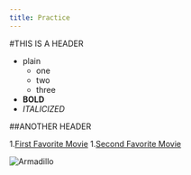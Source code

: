 ```yaml
---
title: Practice
---
```

#THIS IS A HEADER

* plain
	* one 
	* two 
	* three
* __BOLD__
* _ITALICIZED_

##ANOTHER HEADER

1.[First Favorite Movie](http://en.wikipedia.org/wiki/Pan%27s_Labrynth)
1.[Second Favorite Movie](http://en.wikipedia.org/wiki/Pocahontas_%28Disney%29)


![Armadillo](http://2.bp.blogspot.com/-GnoCD5V2Ih8/Ts5mStF8_tI/AAAAAAAAEV0/0qTQyGeC1Tw/s1600/Funny+Armadillos_1.jpg)


